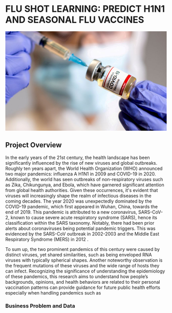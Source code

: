 
#  FLU SHOT LEARNING: PREDICT H1N1 AND SEASONAL FLU VACCINES
![](/images/vaccine.jpg)


## Project Overview
In the early years of the 21st century, the health landscape has been significantly influenced by the rise of new viruses and global outbreaks. Roughly ten years apart, the World Health Organization (WHO) announced two major pandemics: influenza A H1N1 in 2009 and COVID-19 in 2020. Additionally, the world has seen outbreaks of non-respiratory viruses such as Zika, Chikungunya, and Ebola, which have garnered significant attention from global health authorities. Given these occurrences, it's evident that viruses will increasingly shape the realm of infectious diseases in the coming decades.
The year 2020 was unexpectedly dominated by the COVID-19 pandemic, which first appeared in Wuhan, China, towards the end of 2019. This pandemic is attributed to a new coronavirus, SARS-CoV-2, known to cause severe acute respiratory syndrome (SARS), hence its classification within the SARS taxonomy. Notably, there had been prior alerts about coronaviruses being potential pandemic triggers. This was evidenced by the SARS-CoV outbreak in 2002-2003 and the Middle East Respiratory Syndrome (MERS) in 2012 .

To sum up, the two prominent pandemics of this century were caused by distinct viruses, yet shared similarities, such as being enveloped RNA viruses with typically spherical shapes. Another noteworthy observation is the frequent mutations of these viruses and the wide range of hosts they can infect. Recognizing the significance of understanding the epidemiology of these pandemics, this research aims to understand how people’s backgrounds, opinions, and health behaviors are related to their personal vaccination patterns can provide guidance for future public health efforts especially when handling pandemics such as 
### Business Problem and Data

